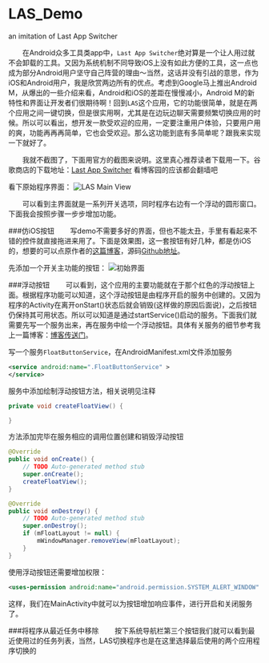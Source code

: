 # LAS_Demo
an imitation of Last App Switcher

&emsp;&emsp;在Android众多工具类app中，`Last App Switcher`绝对算是一个让人用过就不会卸载的工具。又因为系统机制不同导致iOS上没有如此方便的工具，这一点也成为部分Android用户坚守自己阵营的理由～当然，这话并没有引战的意思，作为iOS和Android用户，我是欣赏两边所有的优点。考虑到Google马上推出Android M，从爆出的一些介绍来看，Android和iOS的差距在慢慢减小，Android M的新特性和界面让开发者们很期待啊！回到`LAS`这个应用，它的功能很简单，就是在两个应用之间一键切换，但是很实用啊，尤其是在边玩边聊天需要频繁切换应用的时候。所以可以看出，想开发一款受欢迎的应用，一定要注重用户体验，只要用户用的爽，功能再再再简单，它也会受欢迎。那么这功能到底有多简单呢？跟我来实现一下就好了。

&emsp;&emsp;我就不截图了，下面用官方的截图来说明。这里真心推荐读者下载用一下。谷歌商店的下载地址：[Last App Switcher](https://play.google.com/store/apps/details?id=com.abhi.lastappswitcher 'Last App Switcher') 看博客园的应该都会翻墙吧

看下原始程序界面：
![LAS Main View](http://images.cnblogs.com/cnblogs_com/rossoneri/682731/o_unnamed.png)

&emsp;&emsp;可以看到主界面就是一系列开关选项，同时程序右边有一个浮动的圆形窗口。下面我会按照步骤一步步增加功能。

###仿iOS按钮
&emsp;&emsp;写demo不需要多好的界面，但也不能太丑，手里有看起来不错的控件就直接拖进来用了。下面是效果图，这一套按钮有好几种，都是仿iOS的，想要的可以点原作者的[这篇博客](http://blog.csdn.net/vipzjyno1/article/details/23707149#comments 'SwitchButton 开关按钮 的多种实现方式 （附源码DEMO）')，源码[Github地址](https://github.com/ikew0ng/SwitchButton)。

先添加一个开关主功能的按钮：
![初始界面](http://images.cnblogs.com/cnblogs_com/rossoneri/682731/o_1.png)

###浮动按钮
&emsp;&emsp;可以看到，这个应用的主要功能就在于那个红色的浮动按钮上面。根据程序功能可以知道，这个浮动按钮是由程序开启的服务中创建的。又因为程序的Activity在离开onStart()状态后就会销毁(这样做的原因后面说)，之后按钮仍保持其可用状态。所以可以知道是通过startService()启动的服务。下面我们就需要先写一个服务出来，再在服务中绘一个浮动按钮。具体有关服务的细节参考我上一篇博客：[博客传送门](http://www.cnblogs.com/rossoneri/p/4530216.html '[Android] Service服务详解以及如何使service服务不被杀死')。

写一个服务`FloatButtonService`，在AndroidManifest.xml文件添加服务
```xml
<service android:name=".FloatButtonService" >
</service>
```

服务中添加绘制浮动按钮方法，相关说明见注释
```java
private void createFloatView() {

}
```

方法添加完毕在服务相应的调用位置创建和销毁浮动按钮
```java
@Override
public void onCreate() {
	// TODO Auto-generated method stub
	super.onCreate();
	createFloatView();
}

@Override
public void onDestroy() {
	// TODO Auto-generated method stub
	super.onDestroy();
	if (mFloatLayout != null) {
		mWindowManager.removeView(mFloatLayout);
	}
}
```

使用浮动按钮还需要增加权限：
```xml
<uses-permission android:name="android.permission.SYSTEM_ALERT_WINDOW" />
```

这样，我们在MainActivity中就可以为按钮增加响应事件，进行开启和关闭服务了。



###将程序从最近任务中移除
&emsp;&emsp;按下系统导航栏第三个按钮我们就可以看到最近使用过的任务列表，当然，LAS切换程序也是在这里选择最后使用的两个应用程序切换的